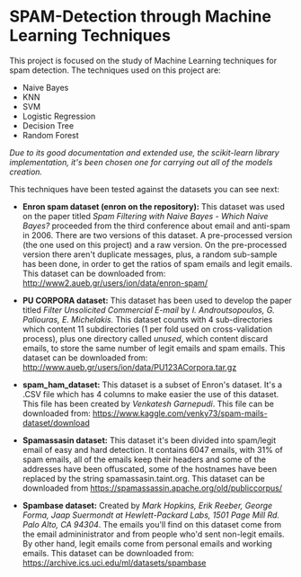 # SPAM-Detection through Machine Learning Techniques

This project is focused on the study of Machine Learning techniques for spam detection. The techniques used on this project are:
- Naive Bayes
- KNN
- SVM 
- Logistic Regression 
- Decision Tree 
- Random Forest

*Due to its good documentation and extended use, the scikit-learn library implementation, it's been chosen one for carrying out all of the models creation.*


This techniques have been tested against the datasets you can see next:
- **Enron spam dataset (enron on the repository):** This dataset was used on the paper titled *Spam Filtering with Naive Bayes - Which Naive Bayes?* proceeded from the third conference about email and anti-spam in 2006. There are two versions of this dataset. A pre-processed version (the one used on this project) and a raw version. On the pre-processed version there aren't duplicate messages, plus, a random sub-sample has been done, in order to get the ratios of spam emails and legit emails. This dataset can be downloaded from: http://www2.aueb.gr/users/ion/data/enron-spam/

- **PU CORPORA dataset:** This dataset has been used to develop the paper titled *Filter Unsolicited Commercial E-mail* by *I. Androutsopoulos, G. Paliouras, E. Michelakis.* This dataset counts with 4 sub-directories which content 11 subdirectories (1 per fold used on cross-validation process), plus one directory called *unused*, which content discard emails, to store the same number of legit emails and spam emails. This dataset can be downloaded from: http://www.aueb.gr/users/ion/data/PU123ACorpora.tar.gz

- **spam_ham_dataset:** This dataset is a subset of Enron's dataset. It's a .CSV file which has 4 columns to make easier the use of this dataset. This file has been created by *Venkatesh Garnepudi*. This file can be downloaded from: https://www.kaggle.com/venky73/spam-mails-dataset/download

- **Spamassasin dataset:** This dataset it's been divided into spam/legit email of easy and hard detection. It contains 6047 emails, with 31% of spam emails, all of the emails keep their headers and some of the addresses have been offuscated, some of the hostnames have been replaced by the string spamassasin.taint.org. This dataset can be downloaded from https://spamassassin.apache.org/old/publiccorpus/

- **Spambase dataset:** Created by *Mark Hopkins, Erik Reeber, George Forma, Jaap Suermondt at Hewlett-Packard Labs, 1501 Page Mill Rd. Palo Alto, CA 94304*. The emails you'll find on this dataset come from the email admininistrator and from people who'd sent non-legit emails. By other hand, legit emails come from personal emails and working emails. This dataset can be downloaded from: https://archive.ics.uci.edu/ml/datasets/spambase


